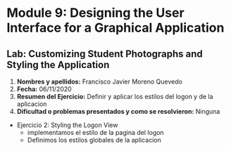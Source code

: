 # Module 9: Designing the User Interface for a Graphical Application

## Lab: Customizing Student Photographs and Styling the Application

1. **Nombres y apellidos:** Francisco Javier Moreno Quevedo
2. **Fecha:** 06/11/2020
3. **Resumen del Ejercicio:** Definir y aplicar los estilos del logon y de la aplicacion
4. **Dificultad o problemas presentados y como se resolvieron:** Ninguna

- Ejercicio 2: Styling the Logon View
  - implementamos el estilo de la pagina del logon
  - Definimos los estilos globales de la aplicacion

